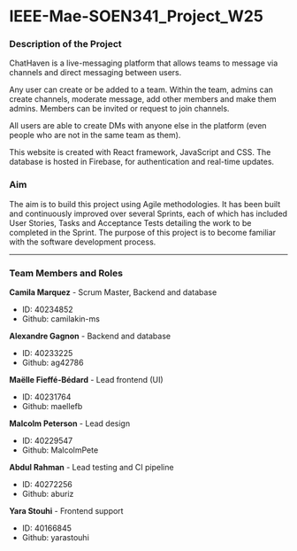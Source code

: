 # IEEE-Mae-SOEN341_Project_W25

### Description of the Project
ChatHaven is a live-messaging platform that allows teams to message via channels and direct messaging between users. 

Any user can create or be added to a team. Within the team, admins can create channels, moderate message, add other members and make them admins. Members can be invited  or request to join channels. 

All users are able to create DMs with anyone else in the platform (even people who are not in the same team as them).

This website is created with React framework, JavaScript and CSS. The database is hosted in Firebase, for authentication and real-time updates. 

### Aim 
The aim is to build this project using Agile methodologies. It has been built and continuously improved over several Sprints, each of which has included User Stories, Tasks and Acceptance Tests detailing the work to be completed in the Sprint. The purpose of this project is to become familiar with the software development process.

--- 
### Team Members and Roles

**Camila Marquez** - Scrum Master, Backend and database
  - ID: 40234852
  - Github: camilakin-ms

**Alexandre Gagnon** - Backend and database
  - ID: 40233225
  - Github: ag42786

**Maëlle Fieffé-Bédard** - Lead frontend (UI)
  - ID: 40231764
  - Github: maellefb

**Malcolm Peterson** - Lead design
  - ID: 40229547
  - Github: MalcolmPete

**Abdul Rahman** - Lead testing and CI pipeline
  - ID: 40272256
  - Github: aburiz

**Yara Stouhi** - Frontend support
  - ID: 40166845
  - Github: yarastouhi


